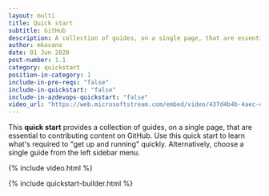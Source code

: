 ```yaml
---
layout: multi
title: Quick start
subtitle: GitHub
description: A collection of guides, on a single page, that are essential to contributing content on GitHub
author: mkavana
date: 01 Jun 2020
post-number: 1.1
category: quickstart
position-in-category: 1
include-in-pre-reqs: "false"
include-in-quickstart: "false"
include-in-azdevops-quickstart: "false"
video_url: "https://web.microsoftstream.com/embed/video/437d4b4b-4aec-41ef-a91f-1ae97a1fcd4e?autoplay=false&amp;showinfo=true"
---
```


This **quick start** provides a collection of guides, on a single page, that are essential to contributing content on GitHub. Use this quick start to learn what's required to "get up and running" quickly. Alternatively, choose a single guide from the left sidebar menu.

{% include video.html %}

{% include quickstart-builder.html %}
